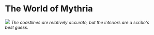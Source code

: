# The World of Mythria

![](mythria_world.png)
*The coastlines are relatively accurate, but the interiors are a scribe's best guess.*